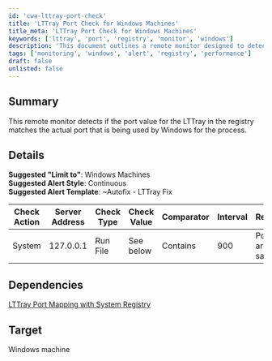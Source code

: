 ```yaml
---
id: 'cwa-lttray-port-check'
title: 'LTTray Port Check for Windows Machines'
title_meta: 'LTTray Port Check for Windows Machines'
keywords: ['lttray', 'port', 'registry', 'monitor', 'windows']
description: 'This document outlines a remote monitor designed to detect discrepancies between the LTTray port value in the registry and the actual port being utilized by Windows. It includes suggested alert styles, templates, and check actions for effective monitoring on Windows machines.'
tags: ['monitoring', 'windows', 'alert', 'registry', 'performance']
draft: false
unlisted: false
---
```

## Summary

This remote monitor detects if the port value for the LTTray in the registry matches the actual port that is being used by Windows for the process.

## Details

**Suggested "Limit to"**: Windows Machines  
**Suggested Alert Style**: Continuous  
**Suggested Alert Template**: ~Autofix - LTTray Fix  

| Check Action | Server Address | Check Type | Check Value | Comparator | Interval | Result          |
|--------------|----------------|-------------|-------------|------------|----------|------------------|
| System       | 127.0.0.1     | Run File    | See below   | Contains    | 900      | Ports are same    |

## Dependencies

[LTTray Port Mapping with System Registry](https://proval.itglue.com/DOC-5078775-7836230)

## Target

Windows machine




